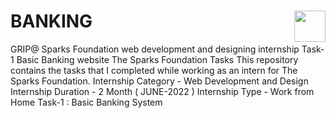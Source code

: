 # BANKING                                         <a href="[https://youtu.be/LA05-5HGTGU](https://jarvish54.github.io/BasicBank.github.io/)"><img src="https://cdn2.iconfinder.com/data/icons/social-18/512/YouTube-2-256.png" width="50" height="50" align="right"></a>
GRIP@ Sparks Foundation web development and designing internship Task-1 Basic Banking website The Sparks Foundation Tasks This repository contains the tasks that I completed while working as an intern for The Sparks Foundation.  Internship Category - Web Development and Design Internship Duration - 2 Month ( JUNE-2022 ) Internship Type - Work from Home  Task-1 : Basic Banking System
